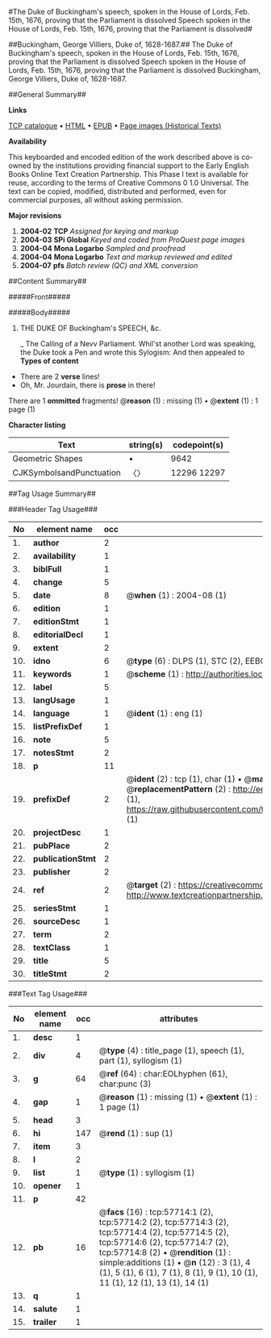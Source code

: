 #The Duke of Buckingham's speech, spoken in the House of Lords, Feb. 15th, 1676, proving that the Parliament is dissolved Speech spoken in the House of Lords, Feb. 15th, 1676, proving that the Parliament is dissolved#

##Buckingham, George Villiers, Duke of, 1628-1687.##
The Duke of Buckingham's speech, spoken in the House of Lords, Feb. 15th, 1676, proving that the Parliament is dissolved
Speech spoken in the House of Lords, Feb. 15th, 1676, proving that the Parliament is dissolved
Buckingham, George Villiers, Duke of, 1628-1687.

##General Summary##

**Links**

[TCP catalogue](http://www.ota.ox.ac.uk/tcp/)  • 
[HTML](http://tei.it.ox.ac.uk/tcp/Texts-HTML/free/A29/A29997.html)  • 
[EPUB](http://tei.it.ox.ac.uk/tcp/Texts-EPUB/free/A29/A29997.epub) • 
[Page images (Historical Texts)](https://data.historicaltexts.jisc.ac.uk/view?pubId=eebo-12258822e&pageId=eebo-12258822e-57714-1)

**Availability**

This keyboarded and encoded edition of the
	       work described above is co-owned by the institutions
	       providing financial support to the Early English Books
	       Online Text Creation Partnership. This Phase I text is
	       available for reuse, according to the terms of Creative
	       Commons 0 1.0 Universal. The text can be copied,
	       modified, distributed and performed, even for
	       commercial purposes, all without asking permission.

**Major revisions**

1. __2004-02__ __TCP__ *Assigned for keying and markup*
1. __2004-03__ __SPi Global__ *Keyed and coded from ProQuest page images*
1. __2004-04__ __Mona Logarbo__ *Sampled and proofread*
1. __2004-04__ __Mona Logarbo__ *Text and markup reviewed and edited*
1. __2004-07__ __pfs__ *Batch review (QC) and XML conversion*

##Content Summary##

#####Front#####

#####Body#####

1. THE DUKE OF Buckingham's SPEECH, &c.

    _ The Calling of a Nevv Parliament.
Whil'st another Lord was speaking, the Duke took a Pen and wrote this Sylogism: And then appealed to
**Types of content**

  * There are 2 **verse** lines!
  * Oh, Mr. Jourdain, there is **prose** in there!

There are 1 **ommitted** fragments! 
 @__reason__ (1) : missing (1)  •  @__extent__ (1) : 1 page (1)

**Character listing**


|Text|string(s)|codepoint(s)|
|---|---|---|
|Geometric Shapes|▪|9642|
|CJKSymbolsandPunctuation|〈〉|12296 12297|

##Tag Usage Summary##

###Header Tag Usage###

|No|element name|occ|attributes|
|---|---|---|---|
|1.|__author__|2||
|2.|__availability__|1||
|3.|__biblFull__|1||
|4.|__change__|5||
|5.|__date__|8| @__when__ (1) : 2004-08 (1)|
|6.|__edition__|1||
|7.|__editionStmt__|1||
|8.|__editorialDecl__|1||
|9.|__extent__|2||
|10.|__idno__|6| @__type__ (6) : DLPS (1), STC (2), EEBO-CITATION (1), OCLC (1), VID (1)|
|11.|__keywords__|1| @__scheme__ (1) : http://authorities.loc.gov/ (1)|
|12.|__label__|5||
|13.|__langUsage__|1||
|14.|__language__|1| @__ident__ (1) : eng (1)|
|15.|__listPrefixDef__|1||
|16.|__note__|5||
|17.|__notesStmt__|2||
|18.|__p__|11||
|19.|__prefixDef__|2| @__ident__ (2) : tcp (1), char (1)  •  @__matchPattern__ (2) : ([0-9\-]+):([0-9IVX]+) (1), (.+) (1)  •  @__replacementPattern__ (2) : http://eebo.chadwyck.com/downloadtiff?vid=$1&page=$2 (1), https://raw.githubusercontent.com/textcreationpartnership/Texts/master/tcpchars.xml#$1 (1)|
|20.|__projectDesc__|1||
|21.|__pubPlace__|2||
|22.|__publicationStmt__|2||
|23.|__publisher__|2||
|24.|__ref__|2| @__target__ (2) : https://creativecommons.org/publicdomain/zero/1.0/ (1), http://www.textcreationpartnership.org/docs/. (1)|
|25.|__seriesStmt__|1||
|26.|__sourceDesc__|1||
|27.|__term__|2||
|28.|__textClass__|1||
|29.|__title__|5||
|30.|__titleStmt__|2||


###Text Tag Usage###

|No|element name|occ|attributes|
|---|---|---|---|
|1.|__desc__|1||
|2.|__div__|4| @__type__ (4) : title_page (1), speech (1), part (1), syllogism (1)|
|3.|__g__|64| @__ref__ (64) : char:EOLhyphen (61), char:punc (3)|
|4.|__gap__|1| @__reason__ (1) : missing (1)  •  @__extent__ (1) : 1 page (1)|
|5.|__head__|3||
|6.|__hi__|147| @__rend__ (1) : sup (1)|
|7.|__item__|3||
|8.|__l__|2||
|9.|__list__|1| @__type__ (1) : syllogism (1)|
|10.|__opener__|1||
|11.|__p__|42||
|12.|__pb__|16| @__facs__ (16) : tcp:57714:1 (2), tcp:57714:2 (2), tcp:57714:3 (2), tcp:57714:4 (2), tcp:57714:5 (2), tcp:57714:6 (2), tcp:57714:7 (2), tcp:57714:8 (2)  •  @__rendition__ (1) : simple:additions (1)  •  @__n__ (12) : 3 (1), 4 (1), 5 (1), 6 (1), 7 (1), 8 (1), 9 (1), 10 (1), 11 (1), 12 (1), 13 (1), 14 (1)|
|13.|__q__|1||
|14.|__salute__|1||
|15.|__trailer__|1||
